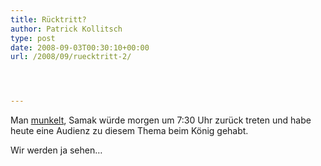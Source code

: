 ```yaml
---
title: Rücktritt?
author: Patrick Kollitsch
type: post
date: 2008-09-03T00:30:10+00:00
url: /2008/09/ruecktritt-2/




---
```

Man [munkelt][1], Samak würde morgen um 7:30 Uhr zurück treten und habe heute eine Audienz zu diesem Thema beim König gehabt. 

Wir werden ja sehen&#8230;

 [1]: http://www.nationmultimedia.com/breakingnews/read.php?newsid=30082501